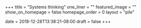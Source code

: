 +++
title = "Systems thinking"
one_liner = ""
featured_image = ""
show_on_homepage = false
homepage_order = 0
layout = "pile"

date = 2018-12-28T13:38:21-08:00
draft = false
+++
